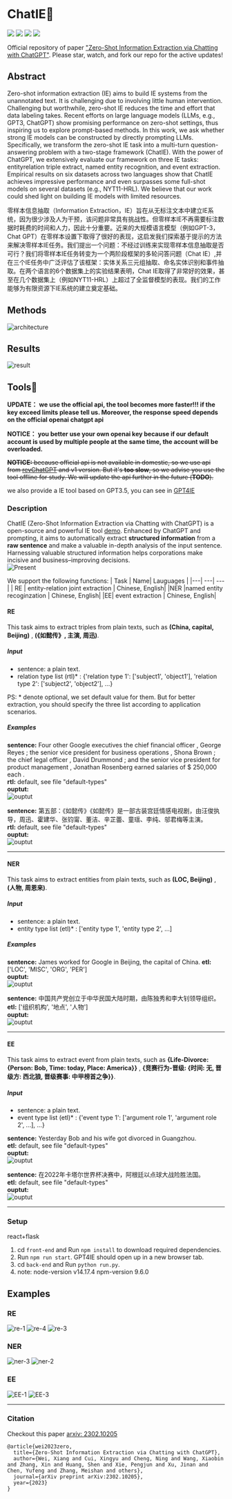 # ChatIE🐬
![](https://img.shields.io/badge/Authors-%20BJTU%2C%20DAMO-brightgreen)
![](https://img.shields.io/badge/Languages-%20English%2C%20Chinese-blue) 
![](https://img.shields.io/badge/ChatGPT-RE%2C%20NER%2C%20EE-brightgreen)
![](https://img.shields.io/badge/Tool-zeroshotIE-blue)

Official repository of paper ["Zero-Shot Information Extraction via Chatting with ChatGPT"](https://arxiv.org/pdf/2302.10205.pdf). Please star, watch, and fork our repo for the active updates!  

## Abstract
Zero-shot information extraction (IE) aims to
build IE systems from the unannotated text.
It is challenging due to involving little human intervention. Challenging but worthwhile, zero-shot IE reduces the time and effort that data labeling takes. Recent efforts
on large language models (LLMs, e.g., GPT3, ChatGPT) show promising performance on
zero-shot settings, thus inspiring us to explore prompt-based methods. In this work,
we ask whether strong IE models can be constructed by directly prompting LLMs. Specifically, we transform the zero-shot IE task
into a multi-turn question-answering problem
with a two-stage framework (ChatIE). With
the power of ChatGPT, we extensively evaluate our framework on three IE tasks: entityrelation triple extract, named entity recognition, and event extraction. Empirical results
on six datasets across two languages show that
ChatIE achieves impressive performance and
even surpasses some full-shot models on several datasets (e.g., NYT11-HRL). We believe
that our work could shed light on building IE
models with limited resources.

零样本信息抽取（Information Extraction，IE）旨在从无标注文本中建立IE系统，因为很少涉及人为干预，该问题非常具有挑战性。但零样本IE不再需要标注数据时耗费的时间和人力，因此十分重要。近来的大规模语言模型（例如GPT-3，Chat GPT）在零样本设置下取得了很好的表现，这启发我们探索基于提示的方法来解决零样本IE任务。我们提出一个问题：不经过训练来实现零样本信息抽取是否可行？我们将零样本IE任务转变为一个两阶段框架的多轮问答问题（Chat IE）,并在三个IE任务中广泛评估了该框架：实体关系三元组抽取、命名实体识别和事件抽取。在两个语言的6个数据集上的实验结果表明，Chat IE取得了非常好的效果，甚至在几个数据集上（例如NYT11-HRL）上超过了全监督模型的表现。我们的工作能够为有限资源下IE系统的建立奠定基础。

## Methods
![architecture](docs/framework4.png)

## Results
![result](docs/result.jpeg)

## Tools🧰 
**UPDATE：** **we use the official api, the tool becomes more faster!!! if the key exceed limits please tell us. Moreover, the response speed depends on the official openai chatgpt api**  

**NOTICE：** **you better use your own openai key because if our default account is used by multiple people at the same time, the account will be overloaded.**  

~~**NOTICE:** because official api is not available in domestic, so we use api from [revChatGPT](https://github.com/acheong08/ChatGPT) and v1 version. But it's **too slow**, so we advise you use the tool offline for study. We will update the api further in the future (**TODO**).~~   

we also provide a IE tool based on GPT3.5, you can see in [GPT4IE](https://github.com/cocacola-lab/GPT4IE)
### Description
ChatIE (Zero-Shot Information Extraction via Chatting with ChatGPT) is a open-source and powerful IE tool [demo](http://124.221.16.143:5000/). Enhanced by ChatGPT and prompting, it aims to automatically extract **structured information** from a **raw sentence** and make a valuable in-depth analysis of the input sentence. Harnessing valuable structured information helps corporations make incisive and business–improving decisions.  
![Present](tools/examples/RE-chi.gif)

We support the following functions:
| Task | Name| Lauguages |
|---| ---| --- |
| RE | entity-relation joint extraction | Chinese, English|
|NER |named entity recoginzation | Chinese, English|
|EE| event extraction | Chinese, English|

#### RE
This task aims to extract triples from plain texts, such as **(China, capital, Beijing)** , **(《如懿传》, 主演, 周迅)**.
##### Input
- sentence: a plain text.
- relation type list (rtl)* : {'relation type 1': ['subject1', 'object1'], 'relation type 2': ['subject2', 'object2'], ...}

PS: * denote optional, we set default value for them. But for better extraction, you should specify the three list according to application scenarios.
##### Examples
**sentence:** Four other Google executives the chief financial officer , George Reyes ; the senior vice president for business operations , Shona Brown ; the chief legal officer , David Drummond ; and the senior vice president for product management , Jonathan Rosenberg earned salaries of $ 250,000 each .  
**rtl:** default, see file "default-types"  
**ouptut:**  
![ouptut](tools/examples/RE-eng.png)  

**sentence:** 第五部：《如懿传》《如懿传》是一部古装宫廷情感电视剧，由汪俊执导，周迅、霍建华、张钧甯、董洁、辛芷蕾、童瑶、李纯、邬君梅等主演。  
**rtl:** default, see file "default-types"  
**ouptut:**  
![ouptut](tools/examples/RE-zh.png) 

---
#### NER
This task aims to extract entities from plain texts, such as **(LOC, Beijing)** , **(人物, 周恩来)**.
##### Input
- sentence: a plain text.
- entity type list (etl)* : ['entity type 1', 'entity type 2', ...]  

##### Examples
**sentence:** James worked for Google in Beijing, the capital of China. 
**etl:**  ['LOC', 'MISC', 'ORG', 'PER']  
**ouptut:**  
![ouptut](tools/examples/NER-eng.png)  

**sentence:** 中国共产党创立于中华民国大陆时期，由陈独秀和李大钊领导组织。   
**etl:** ['组织机构', '地点', '人物']  
**ouptut:**  
![ouptut](tools/examples/NER-zh.png) 

---
#### EE
This task aims to extract event from plain texts, such as **{Life-Divorce: {Person: Bob, Time: today, Place: America}}** , **{竞赛行为-晋级: {时间: 无, 晋级方: 西北狼, 晋级赛事: 中甲榜首之争}}**.
##### Input
- sentence: a plain text.
- event type list (etl)* : {'event type 1': ['argument role 1', 'argument role 2', ...], ...}  

**sentence:** Yesterday Bob and his wife got divorced in Guangzhou.  
**etl:**  default, see file "default-types"     
**ouptut:**  
![ouptut](tools/examples/EE-eng.png)  

**sentence:** 在2022年卡塔尔世界杯决赛中，阿根廷以点球大战险胜法国。  
**etl:** default, see file "default-types"  
**ouptut:**  
![ouptut](tools/examples/EE-zh.png) 

---

### Setup
react+flask  
1. cd `front-end` and Run `npm install` to download required dependencies.  
2. Run `npm run start`. GPT4IE should open up in a new browser tab.  
3. cd `back-end` and Run `python run.py`.  
4. note: node-version v14.17.4  npm-version 9.6.0  


## Examples
### RE
![re-1](docs/examples/RE-1.png)
![re-4](docs/examples/RE-4.png)
![re-3](docs/examples/RE-3.png)
### NER
![ner-3](docs/examples/NER-3.png)
![ner-2](docs/examples/NER-2.png)
### EE
![EE-1](docs/examples/EE-1.png)
![EE-3](docs/examples/EE-3.png)

---
### Citation

Checkout this paper [arxiv: 2302.10205](https://arxiv.org/pdf/2302.10205.pdf)

```
@article{wei2023zero,
  title={Zero-Shot Information Extraction via Chatting with ChatGPT},
  author={Wei, Xiang and Cui, Xingyu and Cheng, Ning and Wang, Xiaobin and Zhang, Xin and Huang, Shen and Xie, Pengjun and Xu, Jinan and Chen, Yufeng and Zhang, Meishan and others},
  journal={arXiv preprint arXiv:2302.10205},
  year={2023}
}
```
